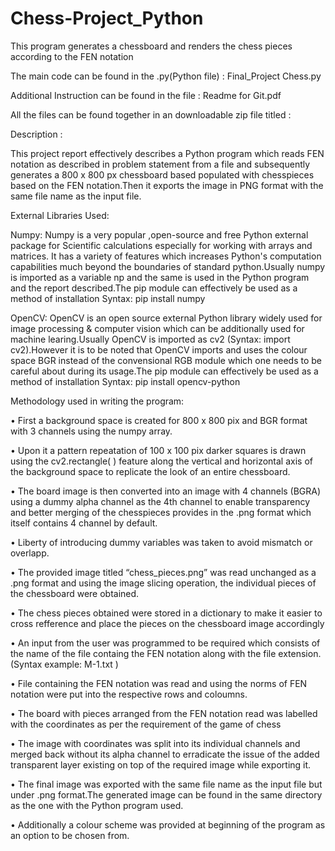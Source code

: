 # Chess-Project_Python
This program generates a chessboard and renders the chess pieces according to the FEN notation


The main code can be found in the .py(Python file) : Final_Project Chess.py

Additional Instruction can be found in the file : Readme for Git.pdf

All the files can be found together in an downloadable zip file titled :


Description :


This project report effectively describes a Python program which reads FEN notation as described in  problem statement from a file and  subsequently generates a 800 x 800 px chessboard based  populated with chesspieces based on the FEN notation.Then it exports the image in PNG format with the same file name as the input file.

External Libraries Used:

Numpy: Numpy is a very popular ,open-source and free Python external package for Scientific calculations especially for working with arrays and matrices. It has a variety of features which increases Python's computation capabilities much beyond the boundaries of standard python.Usually numpy is imported as a variable np and the same is used in the Python program and the report described.The pip module can effectively be used as a method of installation Syntax: pip install numpy

OpenCV: OpenCV is an open source external Python library widely used for image processing & computer vision which can be additionally used for machine learing.Usually OpenCV is imported as cv2 (Syntax: import cv2).However it is to be noted that OpenCV imports and uses the colour space BGR instead of the convensional RGB module which one needs to be careful about during its usage.The pip module can effectively be used as a method of installation Syntax: pip install opencv-python








Methodology used in writing the program:

•	First a background space is created for 800 x 800 pix and BGR format with 3 channels  using the numpy array.

•	Upon it a pattern repeatation of 100 x 100 pix darker squares is drawn  using the cv2.rectangle( ) feature along the vertical and horizontal axis of the background space to replicate the look of an entire chessboard.

•	 The board image is then converted into an image with 4 channels (BGRA) using a dummy alpha channel as the 4th channel to enable transparency and better merging of the chesspieces provides in the .png  format which itself contains 4 channel by default.

•	Liberty of introducing dummy variables was taken to avoid mismatch or overlapp.

•	The provided image titled “chess_pieces.png” was read unchanged as a .png format and using the image slicing operation, the individual pieces of the chessboard were obtained.

•	The chess pieces obtained were stored in a dictionary to make it easier to cross refference and place the pieces on the chessboard image accordingly 

•	An input from the user was programmed to be required which consists of the name of the file containg the FEN notation along with the file extension.(Syntax example:  M-1.txt )  

•	File containing the FEN notation was read and using the  norms of FEN notation were put into the respective rows and coloumns.

•	The board with pieces arranged from the FEN notation read was labelled with the coordinates as per the requirement of the game of chess

•	The image with coordinates was split into its individual channels and merged back without its alpha channel to erradicate the issue of  the added transparent layer existing on top of the required image while exporting it.

•	The final image was exported with the same file name as the input file but under .png format.The  generated image can be found in the same directory as the one with the Python program used.

•	Additionally a colour scheme was provided at  beginning of the program as an option to be chosen from.


